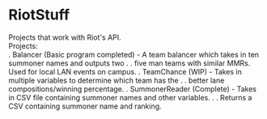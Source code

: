 # RiotStuff
Projects that work with Riot's API. <br />
Projects: <br />
. Balancer (Basic program completed) - A team balancer which takes in ten summoner names and outputs two
. . five man teams with similar MMRs. Used for local LAN events on campus.
. TeamChance (WIP) - Takes in multiple variables to determine which team has the 
. . better lane compositions/winning percentage. 
. SummonerReader (Complete) - Takes in CSV file containing summoner names and other variables. 
. . Returns a CSV containing summoner name and ranking.

